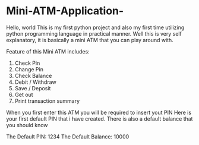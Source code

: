 # Mini-ATM-Application-

Hello, world This is my first python project and also my first time utilizing python programming language in practical manner. 
Well this is very self explanatory, it is basically a mini ATM that you can play around with. 

Feature of this Mini ATM includes:

  1. Check Pin
  2. Change Pin
  3. Check Balance
  4. Debit / Withdraw
  5. Save / Deposit
  6. Get out
  7. Print transaction summary

When you first enter this ATM you will be required to insert yout PIN
Here is your first default PIN that i have created. There is also a
default balance that you should know

  The Default PIN: 1234
  The Default Balance: 10000

                                                                                 
